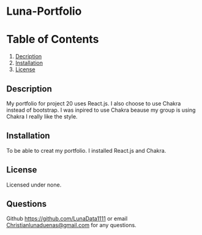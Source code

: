 # Luna-Portfolio

# Table of Contents

1. [Decription](descrption)
2. [Installation](installation)
3. [License](license)

## Description

My portfolio for project 20 uses React.js. I also choose to use Chakra instead of bootstrap.
I was inpired to use Chakra beause my group is using Chakra I really like the style.

## Installation

To be able to creat my  portfolio. I installed React.js and Chakra.

## License

Licensed under none.

## Questions

Github https://github.com/LunaData1111 or email Christianlunaduenas@gmail.com for any questions.
